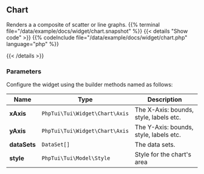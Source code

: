 ## Chart

Renders a a composite of scatter or line graphs.
{{% terminal file="/data/example/docs/widget/chart.snapshot" %}}
{{< details "Show code"  >}}
{{% codeInclude file="/data/example/docs/widget/chart.php" language="php" %}}

{{< /details >}}
### Parameters

Configure the widget using the builder methods named as follows:

| Name | Type | Description |
| --- | --- | --- |
| **xAxis** | `PhpTui\Tui\Widget\Chart\Axis` | The X-Axis: bounds, style, labels etc. |
| **yAxis** | `PhpTui\Tui\Widget\Chart\Axis` | The Y-Axis: bounds, style, labels etc. |
| **dataSets** | `DataSet[]` | The data sets. |
| **style** | `PhpTui\Tui\Model\Style` | Style for the chart's area |